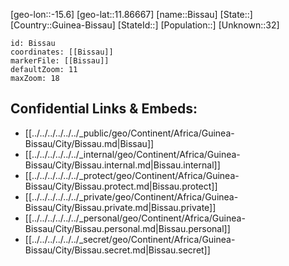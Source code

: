 ﻿---
location: [11.86667,-15.6]
mapzoom: [7,12] 
mapmarker: city 
type: City
tags:
- geo/City


SpocWebEntityId: 35982
isDeleted: false
confidential: public

---
[geo-lon::-15.6]
[geo-lat::11.86667]
[name::Bissau]
[State::]
[Country::Guinea-Bissau]
[StateId::]
[Population::]
[Unknown::32]


```leaflet
id: Bissau
coordinates: [[Bissau]]
markerFile: [[Bissau]]
defaultZoom: 11 
maxZoom: 18
```


## Confidential Links & Embeds: 
- [[../../../../../../_public/geo/Continent/Africa/Guinea-Bissau/City/Bissau.md|Bissau]] 
- [[../../../../../../_internal/geo/Continent/Africa/Guinea-Bissau/City/Bissau.internal.md|Bissau.internal]] 
- [[../../../../../../_protect/geo/Continent/Africa/Guinea-Bissau/City/Bissau.protect.md|Bissau.protect]] 
- [[../../../../../../_private/geo/Continent/Africa/Guinea-Bissau/City/Bissau.private.md|Bissau.private]] 
- [[../../../../../../_personal/geo/Continent/Africa/Guinea-Bissau/City/Bissau.personal.md|Bissau.personal]] 
- [[../../../../../../_secret/geo/Continent/Africa/Guinea-Bissau/City/Bissau.secret.md|Bissau.secret]] 
